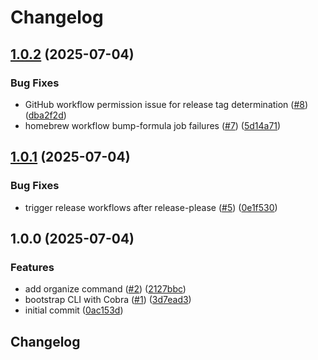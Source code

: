 # Changelog

## [1.0.2](https://github.com/stianfro/toolbelt/compare/v1.0.1...v1.0.2) (2025-07-04)


### Bug Fixes

* GitHub workflow permission issue for release tag determination ([#8](https://github.com/stianfro/toolbelt/issues/8)) ([dba2f2d](https://github.com/stianfro/toolbelt/commit/dba2f2d771ed339d6fb8446ad2647d30a090e092))
* homebrew workflow bump-formula job failures ([#7](https://github.com/stianfro/toolbelt/issues/7)) ([5d14a71](https://github.com/stianfro/toolbelt/commit/5d14a71b0ed931fe3a0e155935c57231897d7657))

## [1.0.1](https://github.com/stianfro/toolbelt/compare/v1.0.0...v1.0.1) (2025-07-04)


### Bug Fixes

* trigger release workflows after release-please ([#5](https://github.com/stianfro/toolbelt/issues/5)) ([0e1f530](https://github.com/stianfro/toolbelt/commit/0e1f53075d046adb5882d489d60bfa6315918cf7))

## 1.0.0 (2025-07-04)


### Features

* add organize command ([#2](https://github.com/stianfro/toolbelt/issues/2)) ([2127bbc](https://github.com/stianfro/toolbelt/commit/2127bbcab6f1f39e8c2a95814041196c3eaa1bcf))
* bootstrap CLI with Cobra ([#1](https://github.com/stianfro/toolbelt/issues/1)) ([3d7ead3](https://github.com/stianfro/toolbelt/commit/3d7ead3eccee66f27eac22321b60e33721fcbd4c))
* initial commit ([0ac153d](https://github.com/stianfro/toolbelt/commit/0ac153d4bcb4f990e73ba6fe8758d50c2f370cbb))

## Changelog
